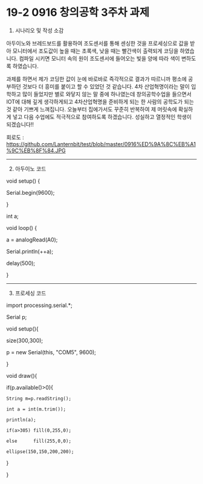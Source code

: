 # 19-2 0916 창의공학 3주차 과제
1. 시나리오 및 작성 소감

아두이노와 브레드보드를 활용하여 조도센서를 통해 센싱한 것을 프로세싱으로 값을 받아 모니터에서
조도값이 높을 때는 초록색, 낮을 때는 빨간색이 출력되게 코딩을 하였습니다. 컴파일 시키면 모니터
속의 원이 조도센서에 들어오는 빛을 양에 따라 색이 변하도록 하였습니다. 

과제를 하면서 제가 코딩한 값이 눈에 바로바로 즉각적으로 결과가 따르니까 평소에 공부하던 것보다 더
흥미를 붙이고 할 수 있었던 것 같습니다. 4차 산업혁명이라는 말이 입학하고 많이 들었지만 별로 와닿지
않는 말 중에 하나였는데 창의공학수업을 들으면서 IOT에 대해 깊게 생각하게되고 4차산업혁명을 준비하게 되는
한 사람의 공학도가 되는 것 같아 기쁘게 느껴집니다. 오늘부터 집에가서도 꾸준히 반복하여 제 머릿속에 확실하게 
넣고 다음 수업에도 적극적으로 참여하도록 하겠습니다. 성실하고 열정적인 학생이 되겠습니다!!

회로도 : https://github.com/Lanternbit/test/blob/master/0916%ED%9A%8C%EB%A1%9C%EB%8F%84.JPG

-------------------------------------------------------------------------------------------------------------

2. 아두이노 코드

void setup() {

 Serial.begin(9600);
 
}

int a;

void loop() {

  a = analogRead(A0);
  
  Serial.println(++a);
  
  delay(500);
  
}

-------------------------------------------------------------------------------------------------------------

3. 프로세싱 코드

import processing.serial.*;

Serial p;

void setup(){

  size(300,300);
  
  p = new Serial(this, "COM5", 9600);
  
}

void draw(){

  if(p.available()>0){
  
    String m=p.readString();
    
    int a = int(m.trim());
    
    println(a);
    
    if(a>305) fill(0,255,0);
    
    else      fill(255,0,0);
    
    ellipse(150,150,200,200);
    
  }
  
}
 

 

 
